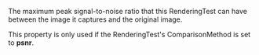 The maximum peak signal-to-noise ratio that this RenderingTest can have between the image it captures and the original image.

This property is only used if the RenderingTest's ComparisonMethod is set to **psnr**.
